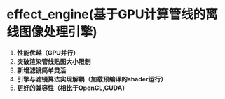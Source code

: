 # effect_engine(基于GPU计算管线的离线图像处理引擎)
1. **性能优越（GPU并行）**
2. **突破渲染管线贴图大小限制**
3. **新增滤镜简单灵活**
4. **引擎与滤镜算法实现解耦（加载预编译的shader运行）**
5. **更好的兼容性（相比于OpenCL,CUDA）**